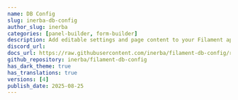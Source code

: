 ```yaml
---
name: DB Config
slug: inerba-db-config
author_slug: inerba
categories: [panel-builder, form-builder]
description: Add editable settings and page content to your Filament app, with caching built in.
discord_url:
docs_url: https://raw.githubusercontent.com/inerba/filament-db-config/refs/heads/main/README.md
github_repository: inerba/filament-db-config
has_dark_theme: true
has_translations: true
versions: [4]
publish_date: 2025-08-25
---
```

